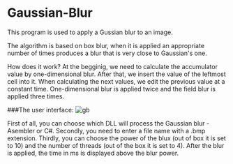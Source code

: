 # Gaussian-Blur

This program is used to apply a Gussian blur to an image.

The algorithm is based on box blur, when it is applied an appropriate number of times produces a blur that is very close to Gaussian's one.

How does it work?
At the begginig, we need to calculate the accumulator value by one-dimensional blur. After that, we insert the value of the leftmost cell into it. When calculating the next values, we edit the previous value at a constant time. One-dimensional blur is applied twice and the field blur is applied three times.

###The user interface:
![gb](https://user-images.githubusercontent.com/56382792/156933212-fed8d1f3-5eba-47e8-8cf1-c6f7190f9e71.png)

First of all, you can choose which DLL will process the Gaussian blur - Asembler or C#.
Secondly, you need to enter a file name with a .bmp extension.
Thirdly, you can choose the power of the blux (out of box it is set to 10) and the number of threads (out of the box it is set to 4).
After the blur is applied, the time in ms is displayed above the blur power.
